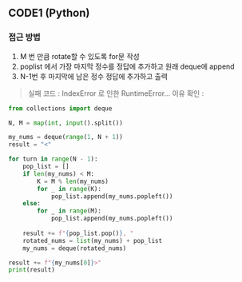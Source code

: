 
## CODE1 (Python)

### 접근 방법
1. M 번 만큼 rotate할 수 있도록 for문 작성
2. poplist 에서 가장 마지막 정수를 정답에 추가하고 원래 deque에 append
3. N-1번 후 마지막에 남은 정수 정답에 추가하고 출력

> 실패 코드 : IndexError 로 인한 RuntimeError...
> 이유 확인 : 

```python
from collections import deque

N, M = map(int, input().split())

my_nums = deque(range(1, N + 1))
result = "<"

for turn in range(N - 1):
    pop_list = []
    if len(my_nums) < M:
        K = M % len(my_nums)
        for _ in range(K):
            pop_list.append(my_nums.popleft())
    else:
        for _ in range(M):
            pop_list.append(my_nums.popleft())
    
    result += f"{pop_list.pop()}, "
    rotated_nums = list(my_nums) + pop_list
    my_nums = deque(rotated_nums)

result += f"{my_nums[0]}>"
print(result)

```

